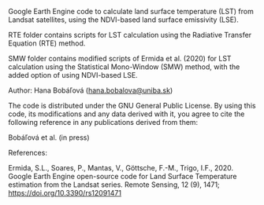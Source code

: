 Google Earth Engine code to calculate land surface temperature (LST) from Landsat satellites, using the NDVI-based land surface emissivity (LSE).

RTE folder contains scripts for LST calculation using the Radiative Transfer Equation (RTE) method.

SMW folder contains modified scripts of Ermida et al. (2020) for LST calculation using the Statistical Mono-Window (SMW) method, with the added option of using NDVI-based LSE.

Author: Hana Bobáľová (hana.bobalova@uniba.sk)

The code is distributed under the GNU General Public License. By using this code, its modifications and any data derived with it, you agree to cite the following reference in any publications derived from them:

Bobáľová et al. (in press)

References:

Ermida, S.L., Soares, P., Mantas, V., Göttsche, F.-M., Trigo, I.F., 2020. Google Earth Engine open-source code for Land Surface Temperature estimation from the Landsat series. Remote Sensing, 12 (9), 1471; https://doi.org/10.3390/rs12091471
